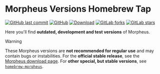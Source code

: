 # Morpheus Versions Homebrew Tap

[![GitHub last commit](https://img.shields.io/github/last-commit/morpheus-lab/homebrew-morpheus-versions)](https://github.com/morpheus-lab/homebrew-morpheus-versions/commits/main)
[![GitHub](https://img.shields.io/github/license/morpheus-lab/homebrew-morpheus-versions)](https://github.com/morpheus-lab/homebrew-morpheus-versions/blob/main/LICENSE)
[![Download](https://img.shields.io/badge/Download-Morpheus-blueviolet)](https://morpheus.gitlab.io/download/latest/)
[![GitLab forks](https://img.shields.io/gitlab/forks/morpheus.lab/morpheus?style=social)](https://gitlab.com/morpheus.lab/morpheus)
[![GitLab stars](https://img.shields.io/gitlab/stars/morpheus.lab/morpheus?style=social)](https://gitlab.com/morpheus.lab/morpheus)

Here you'll find **outdated, development and test versions** of Morpheus.

> [!WARNING]  
> These Morpheus versions are **not recommended for regular use** and may contain bugs or instabilities. For the **official stable release**, see the [Morpheus download page](https://morpheus.gitlab.io/download/latest/). For **other special, but stable versions**, see [`homebrew-morpheus`](https://github.com/morpheus-lab/homebrew-morpheus).
